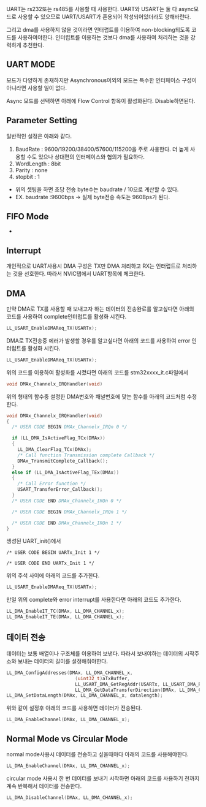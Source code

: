 UART는 rs232또는 rs485를 사용할 때 사용한다.
UART와 USART는 둘 다 async모드로 사용할 수 있으므로 UART/USART가 혼용되어 작성되어있더라도 양해바란다.

그리고 dma를 사용하지 않을 것이라면 인터럽트를 이용하여 non-blocking되도록 코드를 사용하여야한다. 인터럽트를 이용하는 것보다 dma를 사용하여 처리하는 것을 강력하게 추천한다.

## UART MODE
모드가 다양하게 존재하지만 Asynchronous이외의 모드는 특수한 인터페이스 구성이 아니라면 사용할 일이 없다.

Async 모드를 선택하면 아래에 Flow Control 항목이 활성화된다. Disable하면된다.

## Parameter Setting
일반적인 설정은 아래와 같다.
1. BaudRate : 9600/19200/38400/57600/115200을 주로 사용한다. 더 높게 사용할 수도 있으나 상대편의 인터페이스와 협의가 필요하다.
2. WordLength : 8bit
3. Parity : none
4. stopbit : 1

 * 위의 셋팅을 하면 초당 전송 byte수는 baudrate / 10으로 계산할 수 있다.
 * EX. baudrate :9600bps -> 실제 byte전송 속도는 960Bps가 된다.

## FIFO Mode
-

## Interrupt
개인적으로 UART사용시 DMA 구성은 TX만 DMA 처리하고 RX는 인터럽트로 처리하는 것을 선호한다.
따라서 NVIC탭에서 UART항목에 체크한다.

## DMA

만약 DMA로 TX를 사용할 때 보내고자 하는 데이터의 전송완료를 알고싶다면 아래의 코드를 사용하여 complete인터럽트를 활성화 시킨다.
```c
LL_USART_EnableDMAReq_TX(USARTx);
```

DMA로 TX전송중 에러가 발생할 경우를 알고싶다면 아래의 코드를 사용하여 error 인터럽트를 활성화 시킨다.
```c
LL_USART_EnableDMAReq_TX(USARTx);
```

위의 코드를 이용하여 활성화를 시켰다면 아래의 코드를 stm32xxxx_it.c파일에서 
```c
void DMAx_Channelx_IRQHandler(void)
```
위의 형태의 함수중 설정한 DMA번호와 채널번호에 맞는 함수를 아래의 코드처럼 수정한다.
```c
void DMAx_Channelx_IRQHandler(void)
{
  /* USER CODE BEGIN DMAx_Channelx_IRQn 0 */

  if (LL_DMA_IsActiveFlag_TCx(DMAx))
  {
    LL_DMA_ClearFlag_TCx(DMAx);
    /* Call function Transmission complete Callback */
    DMAx_TransmitComplete_Callback();
  }
  else if (LL_DMA_IsActiveFlag_TEx(DMAx))
  {
    /* Call Error function */
    USART_TransferError_Callback();
  }
  /* USER CODE END DMAx_Channelx_IRQn 0 */

  /* USER CODE BEGIN DMAx_Channelx_IRQn 1 */

  /* USER CODE END DMAx_Channelx_IRQn 1 */
}
```


생성된 UART_init()에서 
```
/* USER CODE BEGIN UARTx_Init 1 */

/* USER CODE END UARTx_Init 1 */
```
위의 주석 사이에 아래의 코드를 추가한다.
```c
LL_USART_EnableDMAReq_TX(USARTx);
```
만일 위의 complete와 error interrupt를 사용한다면 아래의 코드도 추가한다.
```c
LL_DMA_EnableIT_TC(DMAx, LL_DMA_CHANNEL_x);
LL_DMA_EnableIT_TE(DMAx, LL_DMA_CHANNEL_x);
```

## 데이터 전송

데이터는 보통 배열이나 구조체를 이용하여 보낸다. 따라서 보내야하는 데이터의 시작주소와 보내는 데이터의 길이를 설정해줘야한다.
```c
LL_DMA_ConfigAddresses(DMAx, LL_DMA_CHANNEL_x,
                         (uint32_t)aTxBuffer,
                         LL_USART_DMA_GetRegAddr(USARTx, LL_USART_DMA_REG_DATA_TRANSMIT),
                         LL_DMA_GetDataTransferDirection(DMAx, LL_DMA_CHANNEL_x));
LL_DMA_SetDataLength(DMAx, LL_DMA_CHANNEL_x, datalength);
```
위와 같이 설정후 아래의 코드를 사용하면 데이터가 전송된다.
```c
LL_DMA_EnableChannel(DMAx, LL_DMA_CHANNEL_x);
```

## Normal Mode vs Circular Mode
normal mode사용시 데이터를 전송하고 싶을때마다 아래의 코드를 사용해야한다.
```c
LL_DMA_EnableChannel(DMAx, LL_DMA_CHANNEL_x);
```

circular mode 사용시 한 번 데이터를 보내기 시작하면 아래의 코드를 사용하기 전까지 계속 반복해서 데이터를 전송한다.
```c
LL_DMA_DisableChannel(DMAx, LL_DMA_CHANNEL_x);
```